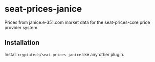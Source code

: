 # seat-prices-janice
Prices from janice.e-351.com market data for the seat-prices-core price provider system.

## Installation
Install `cryptatech/seat-prices-janice` like any other plugin.
